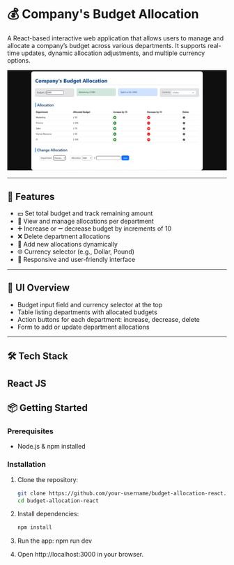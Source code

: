 # 💰 Company's Budget Allocation

A React-based interactive web application that allows users to manage and allocate a company’s budget across various departments. It supports real-time updates, dynamic allocation adjustments, and multiple currency options.

![App Preview](src/assets/image.png) <!-- Replace with actual image path or GitHub-hosted URL -->

---

## 🚀 Features

- 💵 Set total budget and track remaining amount
- 🧮 View and manage allocations per department
- ➕ Increase or ➖ decrease budget by increments of 10
- ❌ Delete department allocations
- 🔁 Add new allocations dynamically
- 🌐 Currency selector (e.g., Dollar, Pound)
- 🎨 Responsive and user-friendly interface

---

## 📸 UI Overview

- Budget input field and currency selector at the top
- Table listing departments with allocated budgets
- Action buttons for each department: increase, decrease, delete
- Form to add or update department allocations

---

## 🛠️ Tech Stack

React JS
---

## 📦 Getting Started

### Prerequisites

- Node.js & npm installed

### Installation

1. Clone the repository:

   ```bash
   git clone https://github.com/your-username/budget-allocation-react.git
   cd budget-allocation-react

2. Install dependencies:

   ```bash
   npm install
   
3. Run the app:
   npm run dev
   
5. Open http://localhost:3000 in your browser.
